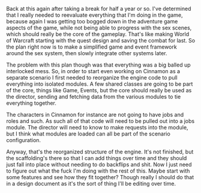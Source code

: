 
Back at this again after taking a break for half a year or so. I've determined that I really needed to reevaluate everything that I'm doing in the game, because again I was getting too bogged down in the adventure game aspects of the game, while not being able to progress with the sex scenes, which should really be the core of the gameplay. That's like making World of Warcraft starting with the quest design and saving the combat for last. So the plan right now is to make a simplified game and event framework around the sex system, then slowly integrate other systems later.

The problem with this plan though was that everything was a big balled up interlocked mess. So, in order to start even working on Cinnamon as a separate scenario I first needed to reorganize the engine code to pull everything into isolated modules. A few shared classes are going to be part of the core, things like Game, Events, but the core should really be used as the director, sending and fetching data from the various modules to tie everything together.

The characters in Cinnamon for instance are not going to have jobs and roles and such. As such all of that code will need to be pulled out into a jobs module. The director will need to know to make requests into the module, but I think what modules are loaded can all be part of the scenario configuration.

Anyway, that's the reorganized structure of the engine. It's not finished, but the scaffolding's there so that I can add things over time and they should just fall into place without needing to do backflips and shit. Now I just need to figure out what the fuck I'm doing with the rest of this. Maybe start with some features and see how they fit together? Though really I should do that in a design document as it's the sort of thing I'll be editing over time.
